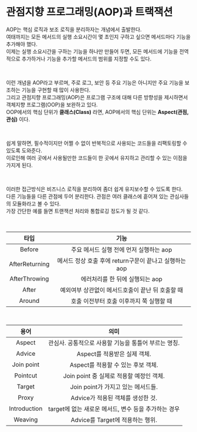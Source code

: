 # 관점지향 프로그래밍(AOP)과 트랙잭션

AOP는 핵심 로직과 보조 로직을 분리하자는 개념에서 출발한다.    
여태까지는 모든 메서드의 실행 소요시간이 몇 초인지 구하고 싶으면 메서드마다 기능을 추가해야 했다.      
이제는 실행 소요시간을 구하는 기능을 하나만 만들어 두면, 모든 메서드에 기능을 전역적으로 추가하거나 기능을 추가할 메서드의 범위를 지정할 수도 있다.

<br>

이런 개념을 AOP라고 부르며, 주로 로그, 보안 등 주요 기능은 아니지만 주요 기능을 보조하는 기능을 구현할 때 많이 사용한다.    
그리고 관점지향 프로그래밍(AOP)은 프로그램 구조에 대해 다른 방향성을 제시하면서 객체지향 프로그램(OOP)을 보완하고 있다.    
OOP에서의 핵심 단위가 **클래스(Class)** 라면, AOP에서의 핵심 단위는 **Aspect(관점,관심)** 이다. 

<br>

쉽게 말하면, 필수적이지만 어쩔 수 없이 반복적으로 사용되는 코드들을 리팩토링할 수 있도록 도와준다.     
이로인해 여러 곳에서 사용될만한 코드들이 한 곳에서 유지하고 관리할 수 있는 이점을 가지게 된다. 

<br>

이러한 접근방식은 비즈니스 로직을 분리하여 좀더 쉽게 유지보수할 수 있도록 한다.     
다른 기능들을 다른 관점에 두어 분리한다. 관점은 여러 클래스에 흩어져 있는 관심사들의 모듈화라고 볼 수 있다.    
가장 간단한 예를 들면 트랜잭션 처리와 통합로깅 정도가 될 것 같다.

<br>

| 타입 | 기능 |
|:------:|:------------:|
| Before | 주요 메서드 실행 전에 먼저 실행하는 aop |
| AfterReturning | 메서드 정상 호출 후에 return구문이 끝나고 실행하는 aop |
| AfterThrowing | 에러처리를 한 뒤에 실행되는 aop |
| After | 예외여부 상관없이 메서드호출이 끝난 뒤 호출할 때 | 
| Around | 호출 이전부터 호출 이후까지 쭉 실행할 때 |

<br>

| 용어 | 의미 |
|:------:|:------------:|
| Aspect | 관심사. 공통적으로 사용할 기능을 통틀어 부르는 명칭. |
| Advice | Aspect를 적용받은 실제 객체. |
| Join point | Aspect를 적용할 수 있는 후보 객체. |
| Pointcut | Join point 중 실제로 적용할 예정인 객체. | 
| Target | Join point가 가지고 있는 메서드들. |
| Proxy | Advice가 적용된 객체를 생성한 것. |
| Introduction | target에 없는 새로운 메서드, 변수 등을 추가하는 경우 |
| Weaving | Advice를 Target에 적용하는 행위. |
